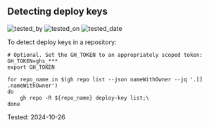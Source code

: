 ## Detecting deploy keys

![tested_by](https://img.shields.io/badge/tested_by-gm3dmo-blue)
![tested_on](https://img.shields.io/badge/tested_on-ghec-blue)
![tested_date](https://img.shields.io/badge/tested_date-2025--03--21-blue)


To detect deploy keys in a repository:


```shell
# Optional. Set the GH_TOKEN to an appropriately scoped token:
GH_TOKEN=ghs_***
export GH_TOKEN
```


```shell
for repo_name in $(gh repo list --json nameWithOwner --jq '.[] .nameWithOwner')
do
    gh repo -R ${repo_name} deploy-key list;\
done
```

Tested: 2024-10-26
